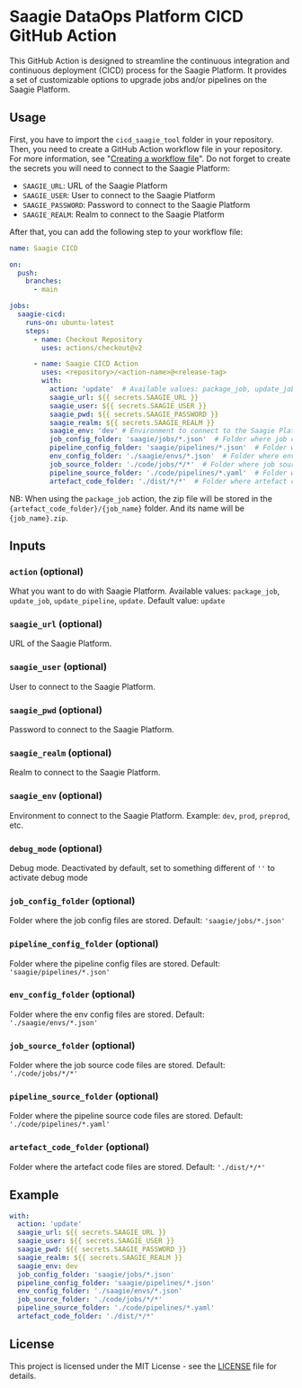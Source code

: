 # Saagie DataOps Platform CICD GitHub Action

This GitHub Action is designed to streamline the continuous integration and continuous deployment (CICD)
process for the Saagie Platform.
It provides a set of customizable options to upgrade jobs and/or pipelines on the Saagie Platform.

## Usage

First, you have to import the `cicd_saagie_tool` folder in your repository.
Then, you need to create a GitHub Action workflow file in your repository.
For more information, see "[Creating a workflow file](https://help.github.com/en/articles/configuring-a-workflow#creating-a-workflow-file)".
Do not forget to create the secrets you will need to connect to the Saagie Platform:
- `SAAGIE_URL`: URL of the Saagie Platform
- `SAAGIE_USER`: User to connect to the Saagie Platform
- `SAAGIE_PASSWORD`: Password to connect to the Saagie Platform
- `SAAGIE_REALM`: Realm to connect to the Saagie Platform

After that, you can add the following step to your workflow file:

```yaml
name: Saagie CICD

on:
  push:
    branches:
      - main

jobs:
  saagie-cicd:
    runs-on: ubuntu-latest
    steps:
      - name: Checkout Repository
        uses: actions/checkout@v2

      - name: Saagie CICD Action
        uses: <repository>/<action-name>@<release-tag>
        with:
          action: 'update'  # Available values: package_job, update_job, update_pipeline, update. Default: update
          saagie_url: ${{ secrets.SAAGIE_URL }}
          saagie_user: ${{ secrets.SAAGIE_USER }}
          saagie_pwd: ${{ secrets.SAAGIE_PASSWORD }}
          saagie_realm: ${{ secrets.SAAGIE_REALM }}
          saagie_env: 'dev' # Environment to connect to the Saagie Platform. It should be the same as the one in the env config files.
          job_config_folder: 'saagie/jobs/*.json'  # Folder where job config files are stored
          pipeline_config_folder: 'saagie/pipelines/*.json'  # Folder where pipeline config files are stored
          env_config_folder: './saagie/envs/*.json'  # Folder where env config files are stored
          job_source_folder: './code/jobs/*/*'  # Folder where job source code files are stored
          pipeline_source_folder: './code/pipelines/*.yaml'  # Folder where pipeline source code files are stored
          artefact_code_folder: './dist/*/*'  # Folder where artefact code files are stored
```

NB: When using the `package_job` action, the zip file will be stored in the `{artefact_code_folder}/{job_name}` folder.
And its name will be `{job_name}.zip`.

## Inputs

### `action` (optional)

What you want to do with Saagie Platform. Available values: `package_job`, `update_job`, `update_pipeline`, `update`.
Default value: `update`

### `saagie_url` (optional)

URL of the Saagie Platform.

### `saagie_user` (optional)

User to connect to the Saagie Platform.

### `saagie_pwd` (optional)

Password to connect to the Saagie Platform.

### `saagie_realm` (optional)

Realm to connect to the Saagie Platform.

### `saagie_env` (optional)

Environment to connect to the Saagie Platform. Example: `dev`, `prod`, `preprod`, etc.

### `debug_mode` (optional)

Debug mode. Deactivated by default, set to something different of `''` to activate debug mode

### `job_config_folder` (optional)

Folder where the job config files are stored. Default: `'saagie/jobs/*.json'`

### `pipeline_config_folder` (optional)

Folder where the pipeline config files are stored. Default: `'saagie/pipelines/*.json'`

### `env_config_folder` (optional)

Folder where the env config files are stored. Default: `'./saagie/envs/*.json'`

### `job_source_folder` (optional)

Folder where the job source code files are stored. Default: `'./code/jobs/*/*'`

### `pipeline_source_folder` (optional)

Folder where the pipeline source code files are stored. Default: `'./code/pipelines/*.yaml'`

### `artefact_code_folder` (optional)

Folder where the artefact code files are stored. Default: `'./dist/*/*'`

## Example

```yaml
with:
  action: 'update'
  saagie_url: ${{ secrets.SAAGIE_URL }}
  saagie_user: ${{ secrets.SAAGIE_USER }}
  saagie_pwd: ${{ secrets.SAAGIE_PASSWORD }}
  saagie_realm: ${{ secrets.SAAGIE_REALM }}
  saagie_env: dev
  job_config_folder: 'saagie/jobs/*.json'
  pipeline_config_folder: 'saagie/pipelines/*.json'
  env_config_folder: './saagie/envs/*.json'
  job_source_folder: './code/jobs/*/*'
  pipeline_source_folder: './code/pipelines/*.yaml'
  artefact_code_folder: './dist/*/*'
```

## License

This project is licensed under the MIT License - see the [LICENSE](LICENSE) file for details.
